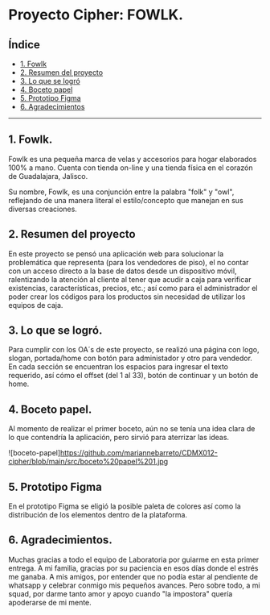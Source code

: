 # Proyecto Cipher: FOWLK.

## Índice

* [1. Fowlk](#1-Fowlk.)
* [2. Resumen del proyecto](#2-resumen-del-proyecto)
* [3. Lo que se logró](#3-lo-que-se-logró)
* [4. Boceto papel](#4-boceto-papel)
* [5. Prototipo Figma](#5-prototipo-figma)
* [6. Agradecimientos](#6-agradecimientos)


***

## 1. Fowlk. 

Fowlk es una pequeña marca de velas y accesorios para hogar elaborados 100% a mano. Cuenta con tienda on-line y 
una tienda física en el corazón de Guadalajara, Jalisco.

Su nombre, Fowlk, es una conjunción entre la palabra "folk" y "owl", reflejando de una manera literal el estilo/concepto 
que manejan en sus diversas creaciones. 

## 2. Resumen del proyecto

En este proyecto se pensó una aplicación web para solucionar la problemática 
que representa (para los vendedores de piso), el no contar con un acceso directo
a la base de datos desde un dispositivo móvil, ralentizando la atención al cliente
al tener que acudir a caja para verificar existencias, características, precios, etc.;
así como para el administrador el poder crear los códigos para los productos sin necesidad
de utilizar los equipos de caja. 

## 3. Lo que se logró.

Para cumplir con los OA´s de este proyecto, se realizó una página con logo, slogan,
portada/home con botón para administador y otro para vendedor. En cada sección se encuentran
los espacios para ingresar el texto requerido, así cómo el offset (del 1 al 33), botón de continuar
y un botón de home. 

## 4. Boceto papel.

Al momento de realizar el primer boceto, aún no se tenía una idea clara de lo que contendría 
la aplicación, pero sirvió para aterrizar las ideas.

![boceto-papel]https://github.com/mariannebarreto/CDMX012-cipher/blob/main/src/boceto%20papel%201.jpg

## 5. Prototipo Figma

En el prototipo Figma se eligió la posible paleta de colores así como la distribución
de los elementos dentro de la plataforma.



## 6. Agradecimientos.

Muchas gracias a todo el equipo de Laboratoria por guiarme en esta primer entrega. A mi familia, 
gracias por su paciencia en esos días donde el estrés me ganaba.
A mis amigos, por entender que no podía estar al pendiente de whatsapp y celebrar conmigo mis pequeños avances.
Pero sobre todo, a mi squad, por darme tanto amor y apoyo cuando "la impostora" quería apoderarse de mi mente.
